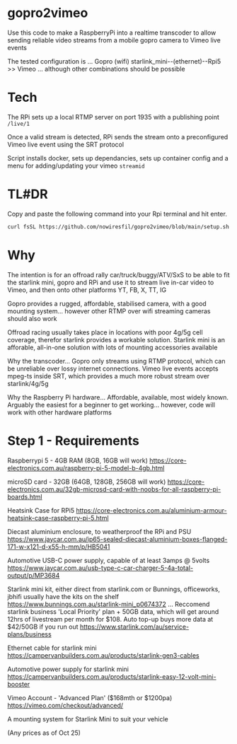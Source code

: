 # gopro2vimeo

Use this code to make a RaspberryPi into a realtime transcoder to allow sending reliable video streams from a mobile gopro camera to Vimeo live events

The tested configuration is ... Gopro (wifi) starlink_mini--(ethernet)--Rpi5 >> Vimeo ... although other combinations should be possible

# Tech
  The RPi sets up a local RTMP server on port 1935 with a publishing point ```/live/1```

  Once a valid stream is detected, RPi sends the stream onto a preconfigured Vimeo live event using the SRT protocol

  Script installs docker, sets up dependancies, sets up container config and a menu for adding/updating your vimeo ```streamid```

# TL#DR
Copy and paste the following command into your Rpi terminal and hit enter. 

```bash
curl fsSL https://github.com/nowiresfil/gopro2vimeo/blob/main/setup.sh | bash
```

# Why
  The intention is for an offroad rally car/truck/buggy/ATV/SxS to be able to fit the starlink mini, gopro and RPi and use it to stream live in-car video to Vimeo, and then onto other platforms YT, FB, X, TT, IG

  Gopro provides a rugged, affordable, stabilised camera, with a good mounting system... however other RTMP over wifi streaming cameras should also work

  Offroad racing usually takes place in locations with poor 4g/5g cell coverage, therefor starlink provides a workable solution. Starlink mini is an afforable, all-in-one solution with lots of mounting accessories available

  Why the transcoder... Gopro only streams using RTMP protocol, which can be unreliable over lossy internet connections. Vimeo live events accepts mpeg-ts inside SRT, which provides a much more robust stream over starlink/4g/5g

  Why the Raspberry Pi hardware... Affordable, available, most widely known. Arguably the easiest for a beginner to get working... however, code will work with other hardware platforms


# Step 1 - Requirements

  Raspberrypi 5 - 4GB RAM (8GB, 16GB will work) 
  https://core-electronics.com.au/raspberry-pi-5-model-b-4gb.html

  microSD card - 32GB (64GB, 128GB, 256GB will work) 
  https://core-electronics.com.au/32gb-microsd-card-with-noobs-for-all-raspberry-pi-boards.html

  Heatsink Case for RPi5 
  https://core-electronics.com.au/aluminium-armour-heatsink-case-raspberry-pi-5.html

  Diecast aluminium enclosure, to weatherproof the RPi and PSU 
  https://www.jaycar.com.au/ip65-sealed-diecast-aluminium-boxes-flanged-171-w-x121-d-x55-h-mm/p/HB5041

  Automotive USB-C power supply, capable of at least 3amps @ 5volts 
  https://www.jaycar.com.au/usb-type-c-car-charger-5-4a-total-output/p/MP3684

  Starlink mini kit, either direct from starlink.com or Bunnings, officeworks, jbhifi usually have the kits on the shelf
  https://www.bunnings.com.au/starlink-mini_p0674372 ...
  Reccomend starlink business 'Local Priority' plan + 50GB data, which will get around 12hrs of livestream per month for $108. Auto top-up buys more data at $42/50GB if you run out
  https://www.starlink.com/au/service-plans/business

  Ethernet cable for starlink mini 
  https://campervanbuilders.com.au/products/starlink-gen3-cables

  Automotive power supply for starlink mini 
  https://campervanbuilders.com.au/products/starlink-easy-12-volt-mini-booster

  Vimeo Account - 'Advanced Plan' ($168mth or $1200pa)
  https://vimeo.com/checkout/advanced/

  A mounting system for Starlink Mini to suit your vehicle

(Any prices as of Oct 25)
  

  

  
